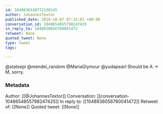 ```yaml
---
id: 1048838338772230145
author: JohannesTextor
published_date: 2018-10-07 07:32:01 +00:00
conversation_id: 1048654855798247425
in_reply_to: 1048838056760041472
retweet: None
quoted_tweet: None
type: tweet
tags:

---
```


@statsepi @mendel_random @MariaGlymour @yudapearl Should be A -&gt; M, sorry.

### Metadata

Author: [[@JohannesTextor]]
Conversation: [[conversation-1048654855798247425]]
In reply to: [[1048838056760041472]]
Retweet of: [[None]]
Quoted tweet: [[None]]
